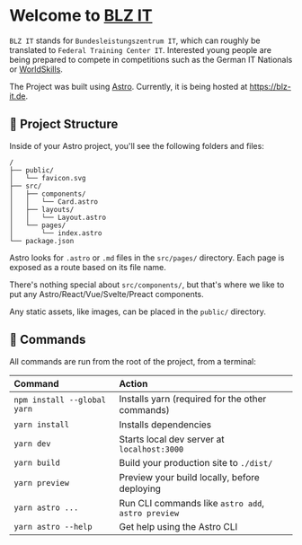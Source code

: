 # Welcome to [BLZ IT](https://blz-it.de)

`BLZ IT` stands for `Bundesleistungszentrum IT`, which can roughly be translated to `Federal Training Center IT`. Interested young people are being prepared to compete in competitions such as the German IT Nationals or [WorldSkills](https://worldskills.org/).

The Project was built using [Astro](https://astro.build). Currently, it is being hosted at https://blz-it.de.

## 🚀 Project Structure

Inside of your Astro project, you'll see the following folders and files:

```plaintext
/
├── public/
│   └── favicon.svg
├── src/
│   ├── components/
│   │   └── Card.astro
│   ├── layouts/
│   │   └── Layout.astro
│   └── pages/
│       └── index.astro
└── package.json
```

Astro looks for `.astro` or `.md` files in the `src/pages/` directory. Each page is exposed as a route based on its file name.

There's nothing special about `src/components/`, but that's where we like to put any Astro/React/Vue/Svelte/Preact components.

Any static assets, like images, can be placed in the `public/` directory.

## 🧞 Commands

All commands are run from the root of the project, from a terminal:

| Command                     | Action                                             |
| :-------------------------- | :------------------------------------------------- |
| `npm install --global yarn` | Installs yarn (required for the other commands)    |
| `yarn install`              | Installs dependencies                              |
| `yarn dev`                  | Starts local dev server at `localhost:3000`        |
| `yarn build`                | Build your production site to `./dist/`            |
| `yarn preview`              | Preview your build locally, before deploying       |
| `yarn astro ...`            | Run CLI commands like `astro add`, `astro preview` |
| `yarn astro --help`         | Get help using the Astro CLI                       |
